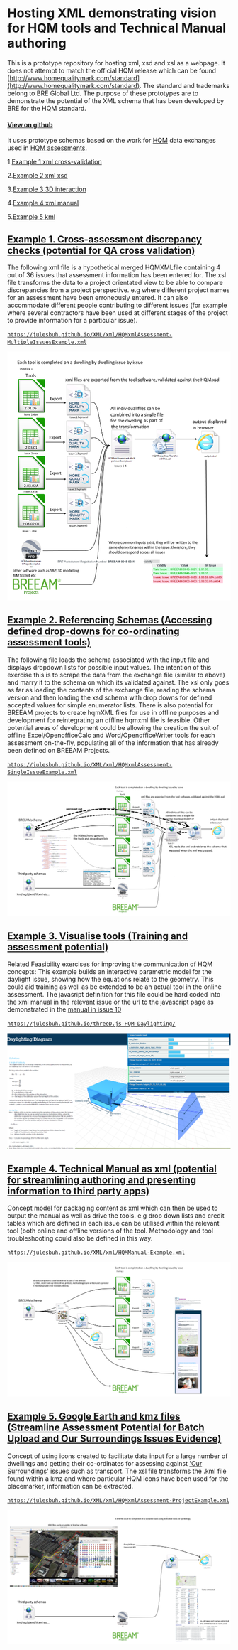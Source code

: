 # Hosting XML demonstrating vision for HQM tools and Technical Manual authoring
This is a prototype repository for hosting xml, xsd and xsl as a webpage. It does not attempt to match the official HQM release which can be found [http://www.homequalitymark.com/standard](http://www.homequalitymark.com/standard). The standard and trademarks belong to BRE Global Ltd. The purpose of these prototypes are to demonstrate the potential of the XML schema that has been developed by BRE for the HQM standard.

#### [View on github](https://github.com/JulesBuh/XML)
It uses prototype schemas based on the work for [HQM](http://www.homequalitymark.com/) data exchanges used in [HQM assessments](http://www.homequalitymark.com/).

1.[Example 1 xml cross-validation](#example-1-cross-assessment-discrepancy-checks-potential-for-qa-cross-validation)

2.[Example 2 xml xsd](#example-2-referencing-schemas-accessing-defined-drop-downs-for-co-ordinating-assessment-tools)

3.[Example 3 3D interaction](#example-3-visualise-tools-training-and-assessment-potential)

4.[Example 4 xml manual](#example-4-technical-manual-as-xml-potential-for-streamlining-authoring-and-presenting-information-to-third-party-apps)

5.[Example 5 kml](#example-5-google-earth-and-kmz-files-streamline-assessment-potential-for-batch-upload-and-our-surroundings-issues-evidence)

## [Example 1. Cross-assessment discrepancy checks (potential for QA cross validation)](https://julesbuh.github.io/XML/xml/HQMxmlAssessment-MultipleIssuesExample.xml)
The following xml file is a hypothetical merged HQMXMLfile containing 4 out of 36 issues that assessment information has been entered for. The xsl file transforms the data to a project orientated view to be able to compare discrepancies from a project perspective. e.g where different project names for an assessment have been erroneously entered. It can also accommodate different people contributing to different issues (for example where several contractors have been used at different stages of the project to provide information for a particular issue).

[`https://julesbuh.github.io/XML/xml/HQMxmlAssessment-MultipleIssuesExample.xml`](https://julesbuh.github.io/XML/xml/HQMxmlAssessment-MultipleIssuesExample.xml)

![img/XSL Diagram.png](img/diagram.png)



## [Example 2. Referencing Schemas (Accessing defined drop-downs for co-ordinating assessment tools)](https://julesbuh.github.io/XML/xml/HQMxmlAssessment-SingleIssueExample.xml)
The following file loads the schema associated with the input file and displays dropdown lists for possible input values. The intention of this exercise this is to scrape the data from the exchange file (similar to above) and marry it to the schema on which its validated against. The xsl only goes as far as loading the contents of the exchange file, reading the schema version and then loading the xsd schema with drop downs for defined accepted values for simple enumerator lists. There is also potential for BREEAM projects to create hqmXML files for use in offline purposes and development for reintegrating an offline hqmxml file is feasible. Other potential areas of development could be allowing the creation the suit of offline Excel/OpenofficeCalc and Word/OpenofficeWriter tools for each assessment on-the-fly, populating all of the information that has already been defined on BREEAM Projects.

[`https://julesbuh.github.io/XML/xml/HQMxmlAssessment-SingleIssueExample.xml`](https://julesbuh.github.io/XML/xml/HQMxmlAssessment-SingleIssueExample.xml)

![img/XSD Diagram](img/diagram2.png)



## [Example 3. Visualise tools (Training and assessment potential)](https://julesbuh.github.io/threeD.js-HQM-Daylighting)
Related Feasibility exercises for improving the communication of HQM concepts: This example builds an interactive parametric model for the daylight issue, showing how the equations relate to the geometry. This could aid training as well as be extended to be an actual tool in the online assessment. The javasript definition for this file could be hard coded into the xml manual in the relevant issue or the url to the javascript page as demonstrated in the [manual in issue 10](https://julesbuh.github.io/XML/xml/HQMManual-Example.xml#2.01.02)

[`https://julesbuh.github.io/threeD.js-HQM-Daylighting/`](https://julesbuh.github.io/threeD.js-HQM-Daylighting)

![img/InteractiveDaylightVisual](img/thumbnailPreview.png)



## [Example 4. Technical Manual as xml (potential for streamlining authoring and presenting information to third party apps)](https://julesbuh.github.io/XML/xml/HQMManual-Example.xml)
Concept model for packaging content as xml which can then be used to output the manual as well as drive the tools. e.g drop down lists and credit tables which are defined in each issue can be utilised within the relevant tool (both online and offline versions of the tool. Methodology and tool troubleshooting could also be defined in this way.

[`https://julesbuh.github.io/XML/xml/HQMManual-Example.xml`](https://julesbuh.github.io/XML/xml/HQMManual-Example.xml)

![img/Manual as a schema Diagram](img/diagram4.png)



## [Example 5. Google Earth and kmz files (Streamline Assessment Potential for Batch Upload and Our Surroundings Issues Evidence)](https://julesbuh.github.io/XML/xml/HQMxmlAssessment-ProjectExample.xml)
Concept of using icons created to facilitate data input for a large number of dwellings and getting their co-ordinates for assessing against ['Our Surroundings'](https://julesbuh.github.io/XML/xml/HQMManual-Example.xml#1) issues such as transport. The xsl file transforms the .kml file found within a kmz and where particular HQM icons have been used for the placemarker, information can be extracted.

[`https://julesbuh.github.io/XML/xml/HQMxmlAssessment-ProjectExample.xml`](https://julesbuh.github.io/XML/xml/HQMxmlAssessment-ProjectExample.xml)

![img/Manual as a schema Diagram](img/diagram5.png)
